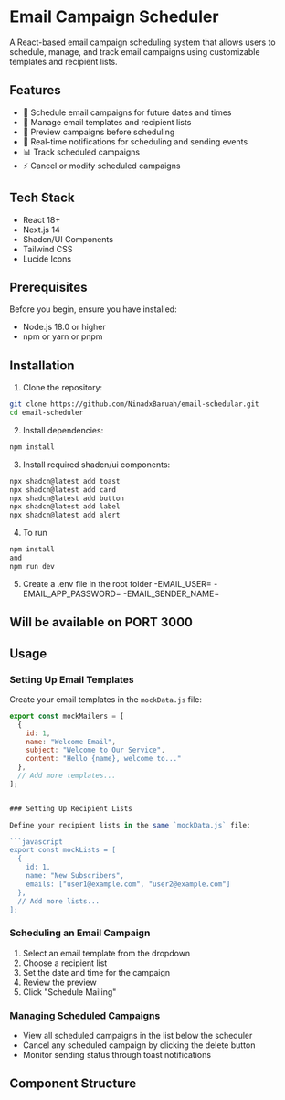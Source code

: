 # Email Campaign Scheduler

A React-based email campaign scheduling system that allows users to schedule, manage, and track email campaigns using customizable templates and recipient lists.

## Features

- 📅 Schedule email campaigns for future dates and times
- 📧 Manage email templates and recipient lists
- 👥 Preview campaigns before scheduling
- 🔔 Real-time notifications for scheduling and sending events
- 📊 Track scheduled campaigns
- ⚡ Cancel or modify scheduled campaigns

## Tech Stack

- React 18+
- Next.js 14
- Shadcn/UI Components
- Tailwind CSS
- Lucide Icons

## Prerequisites

Before you begin, ensure you have installed:
- Node.js 18.0 or higher
- npm or yarn or pnpm

## Installation

1. Clone the repository:
```bash
git clone https://github.com/NinadxBaruah/email-schedular.git
cd email-scheduler
```

2. Install dependencies:
```bash
npm install

```

3. Install required shadcn/ui components:
```bash
npx shadcn@latest add toast
npx shadcn@latest add card
npx shadcn@latest add button
npx shadcn@latest add label
npx shadcn@latest add alert
```

4. To run

```bash
npm install
and
npm run dev


```

5. Create a .env file in the root folder
-EMAIL_USER=
-EMAIL_APP_PASSWORD=
-EMAIL_SENDER_NAME=
## Will be available on PORT 3000

## Usage

### Setting Up Email Templates

Create your email templates in the `mockData.js` file:

```javascript
export const mockMailers = [
  {
    id: 1,
    name: "Welcome Email",
    subject: "Welcome to Our Service",
    content: "Hello {name}, welcome to..."
  },
  // Add more templates...
];


### Setting Up Recipient Lists

Define your recipient lists in the same `mockData.js` file:

```javascript
export const mockLists = [
  {
    id: 1,
    name: "New Subscribers",
    emails: ["user1@example.com", "user2@example.com"]
  },
  // Add more lists...
];
```

### Scheduling an Email Campaign

1. Select an email template from the dropdown
2. Choose a recipient list
3. Set the date and time for the campaign
4. Review the preview
5. Click "Schedule Mailing"

### Managing Scheduled Campaigns

- View all scheduled campaigns in the list below the scheduler
- Cancel any scheduled campaign by clicking the delete button
- Monitor sending status through toast notifications

## Component Structure

